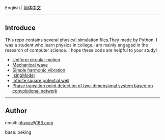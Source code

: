 

English | [简体中文](./README_cn.md)


---

## Introduce
This repo contains several physical simulation files.They made by Python.
I was a student who learn physics in college.I am mainly engaged in the research of computer science.
I hope these code are helpful to your study!

- [Uniform circular motion](./%E5%8C%80%E9%80%9F%E5%9C%86%E5%91%A8%E8%BF%90%E5%8A%A8/)
- [Mechanical wave](./%E6%9C%BA%E6%A2%B0%E6%B3%A2%E4%B8%8E%E6%9C%BA%E6%A2%B0%E6%B3%A2%E5%8F%A0%E5%8A%A0/)
- [Simple harmonic vibration](./%E7%AE%80%E8%B0%90%E8%BF%90%E5%8A%A8/)
- [IsingModel](./%E4%BC%8A%E8%BE%9B%E6%A8%A1%E5%9E%8B/)
- [Infinite square potential well](./%E4%B8%80%E7%BB%B4%E6%97%A0%E9%99%90%E6%B7%B1%E6%96%B9%E5%8A%BF%E9%98%B1%E7%9A%84%E4%BB%BF%E7%9C%9F/)
- [Phase transition point detection of two-dimensional system based on convolutional network](./%E5%9F%BA%E4%BA%8E%E5%8D%B7%E7%A7%AF%E7%BD%91%E7%BB%9C%E7%9A%84IsingModel%E7%9B%B8%E5%8F%98%E7%82%B9%E8%AF%86%E5%88%AB/)


---

## Author
email: phyyin@163.com

base: peking
